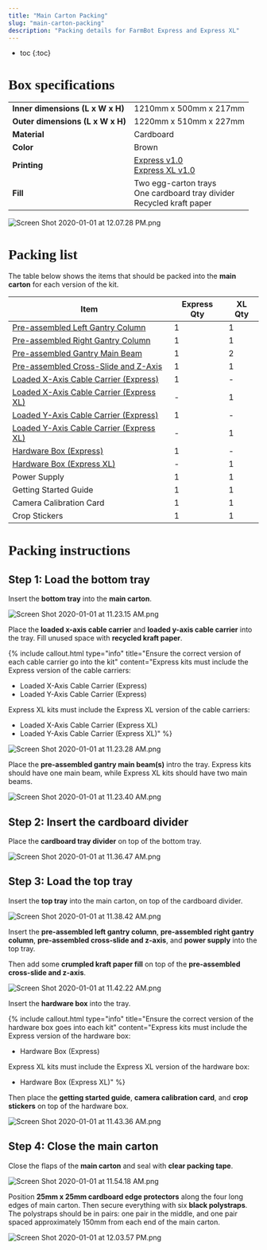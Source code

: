 ```yaml
---
title: "Main Carton Packing"
slug: "main-carton-packing"
description: "Packing details for FarmBot Express and Express XL"
---
```


* toc
{:toc}

# Box specifications

|                              |                              |
|------------------------------|------------------------------|
|**Inner dimensions (L x W x H)**|1210mm x 500mm x 217mm
|**Outer dimensions (L x W x H)**|1220mm x 510mm x 227mm
|**Material**                  |Cardboard
|**Color**                     |Brown
|**Printing**                  |[Express v1.0](https://drive.google.com/open?id=18UmvSD0mbIaWk9RcUdK-3NRXliM-qCgA)<br>[Express XL v1.0](https://drive.google.com/open?id=1IIamo2Ho_0C98S5_kgoEby-87YKafSsk)
|**Fill**                      |Two egg-carton trays<br>One cardboard tray divider<br>Recycled kraft paper



![Screen Shot 2020-01-01 at 12.07.28 PM.png](_images/Screen_Shot_2020-01-01_at_12.07.28_PM.png)

# Packing list
The table below shows the items that should be packed into the **main carton** for each version of the kit.

|Item                          |Express Qty                   |XL Qty                        |
|------------------------------|------------------------------|------------------------------|
|[Pre-assembled Left Gantry Column](pre-assembly/left-gantry-column.md)|1                             |1
|[Pre-assembled Right Gantry Column](pre-assembly/right-gantry-column.md)|1                             |1
|[Pre-assembled Gantry Main Beam](pre-assembly/gantry-main-beam.md)|1                             |2
|[Pre-assembled Cross-Slide and Z-Axis](pre-assembly/cross-slide-z-axis.md)|1                             |1
|[Loaded X-Axis Cable Carrier (Express)](pre-assembly/cable-carriers.md#x-axis-cable-carrier)|1                             |-
|[Loaded X-Axis Cable Carrier (Express XL)](pre-assembly/cable-carriers.md#x-axis-cable-carrier)|-                             |1
|[Loaded Y-Axis Cable Carrier (Express)](pre-assembly/cable-carriers.md#y-axis-cable-carrier)|1                             |-
|[Loaded Y-Axis Cable Carrier (Express XL)](pre-assembly/cable-carriers.md#y-axis-cable-carrier)|-                             |1
|[Hardware Box (Express)](pre-assembly/hardware-box.md)|1                             |-
|[Hardware Box (Express XL)](pre-assembly/hardware-box.md)|-                             |1
|Power Supply                  |1                             |1
|Getting Started Guide         |1                             |1
|Camera Calibration Card       |1                             |1
|Crop Stickers                 |1                             |1

# Packing instructions
## Step 1: Load the bottom tray
Insert the **bottom tray** into the **main carton**.

![Screen Shot 2020-01-01 at 11.23.15 AM.png](_images/Screen_Shot_2020-01-01_at_11.23.15_AM.png)

Place the **loaded x-axis cable carrier** and **loaded y-axis cable carrier** into the tray. Fill unused space with **recycled kraft paper**.

{%
include callout.html
type="info"
title="Ensure the correct version of each cable carrier go into the kit"
content="Express kits must include the Express version of the cable carriers:
* Loaded X-Axis Cable Carrier (Express)
* Loaded Y-Axis Cable Carrier (Express)

Express XL kits must include the Express XL version of the cable carriers:
* Loaded X-Axis Cable Carrier (Express XL)
* Loaded Y-Axis Cable Carrier (Express XL)"
%}



![Screen Shot 2020-01-01 at 11.23.28 AM.png](_images/Screen_Shot_2020-01-01_at_11.23.28_AM.png)

Place the **pre-assembled gantry main beam(s)** intro the tray. Express kits should have one main beam, while Express XL kits should have two main beams.

![Screen Shot 2020-01-01 at 11.23.40 AM.png](_images/Screen_Shot_2020-01-01_at_11.23.40_AM.png)

## Step 2: Insert the cardboard divider
Place the **cardboard tray divider** on top of the bottom tray.

![Screen Shot 2020-01-01 at 11.36.47 AM.png](_images/Screen_Shot_2020-01-01_at_11.36.47_AM.png)

## Step 3: Load the top tray
Insert the **top tray** into the main carton, on top of the cardboard divider.

![Screen Shot 2020-01-01 at 11.38.42 AM.png](_images/Screen_Shot_2020-01-01_at_11.38.42_AM.png)

Insert the **pre-assembled left gantry column**, **pre-assembled right gantry column**, **pre-assembled cross-slide and z-axis**, and **power supply** into the top tray.

Then add some **crumpled kraft paper fill** on top of the **pre-assembled cross-slide and z-axis**.

![Screen Shot 2020-01-01 at 11.42.22 AM.png](_images/Screen_Shot_2020-01-01_at_11.42.22_AM.png)

Insert the **hardware box** into the tray.

{%
include callout.html
type="info"
title="Ensure the correct version of the hardware box goes into each kit"
content="Express kits must include the Express version of the hardware box:
* Hardware Box (Express)

Express XL kits must include the Express XL version of the hardware box:
* Hardware Box (Express XL)"
%}

Then place the **getting started guide**, **camera calibration card**, and **crop stickers** on top of the hardware box.

![Screen Shot 2020-01-01 at 11.43.36 AM.png](_images/Screen_Shot_2020-01-01_at_11.43.36_AM.png)

## Step 4: Close the main carton
Close the flaps of the **main carton** and seal with **clear packing tape**.

![Screen Shot 2020-01-01 at 11.54.18 AM.png](_images/Screen_Shot_2020-01-01_at_11.54.18_AM.png)

Position **25mm x 25mm cardboard edge protectors** along the four long edges of main carton. Then secure everything with six **black polystraps**. The polystraps should be in pairs: one pair in the middle, and one pair spaced approximately 150mm from each end of the main carton.

![Screen Shot 2020-01-01 at 12.03.57 PM.png](_images/Screen_Shot_2020-01-01_at_12.03.57_PM.png)



<style>
.hub-container {
  max-width: 1350px;
}

h1 {
  font-family: Inknut Antiqua;
}
  
a[title="Guides"] {
  color: #f4f4f4!important;
  border-bottom: 5px solid #f4f4f4;
  padding-bottom: 20px!important;
}
  
a[title="Guides"]:hover {
  color: white!important;
  border-bottom-color: white;
}
  
#hub-header li a:hover {
  box-shadow: none!important;
}
</style>

<meta name="theme-color" content="#942401">

